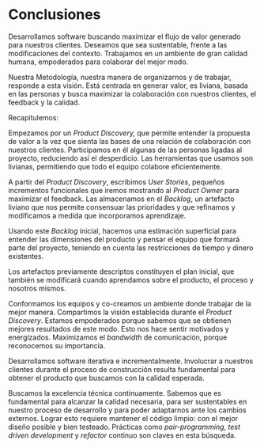 # Conclusiones

Desarrollamos software buscando maximizar el flujo de valor generado para nuestros clientes. Deseamos que sea sustentable, frente a las modificaciones del contexto. Trabajamos en un ambiente de gran calidad humana, empoderados para colaborar del mejor modo.

Nuestra Metodología, nuestra manera de organizarnos y de trabajar, responde a esta visión. Está centrada en generar valor, es liviana, basada en las personas y busca maximizar la colaboración con nuestros clientes, el feedback y la calidad. 

Recapitulemos:

Empezamos por un *Product Discovery,* que permite entender la propuesta de valor a la vez que sienta las bases de una relación de colaboración con nuestros clientes. Participamos en él algunas de las personas ligadas al proyecto, reduciendo así el desperdicio. Las herramientas que usamos son livianas, permitiendo que todo el equipo colabore eficientemente.

A partir del *Product Discovery*, escribimos *User Stories*, pequeños incrementos funcionales que iremos mostrando al *Product Owner* para maximizar el feedback. Las almacenamos en el *Backlog*, un artefacto liviano que nos permite consensuar las prioridades y que refinamos y modificamos a medida que incorporamos aprendizaje. 

Usando este *Backlog* inicial, hacemos una estimación superficial para entender las dimensiones del producto y pensar el equipo que formará parte del proyecto, teniendo en cuenta las restricciones de tiempo y dinero existentes.

Los artefactos previamente descriptos constituyen el plan inicial, que también se modificará cuando aprendamos sobre el producto, el proceso y nosotros mismos. 

Conformamos los equipos y co-creamos un ambiente donde trabajar de la mejor manera. Compartimos la visión establecida durante el *Product Discovery*. Estamos empoderados porque sabemos que se obtienen mejores resultados de este modo. Esto nos hace sentir motivados y energizados. Maximizamos el *bandwidth* de comunicación, porque reconocemos su importancia.

Desarrollamos software iterativa e incrementalmente. Involucrar a nuestros clientes durante el proceso de construcción resulta fundamental para obtener el producto que buscamos con la calidad esperada.

Buscamos la excelencia técnica continuamente. Sabemos que es fundamental para alcanzar la calidad necesaria, para ser sustentables en nuestro proceso de desarrollo y para poder adaptarnos ante los cambios externos. Lograr esto requiere mantener el código limpio: con el mejor diseño posible y bien testeado. Prácticas como *pair-programming*, *test driven development* y *refactor* continuo son claves en esta búsqueda. 